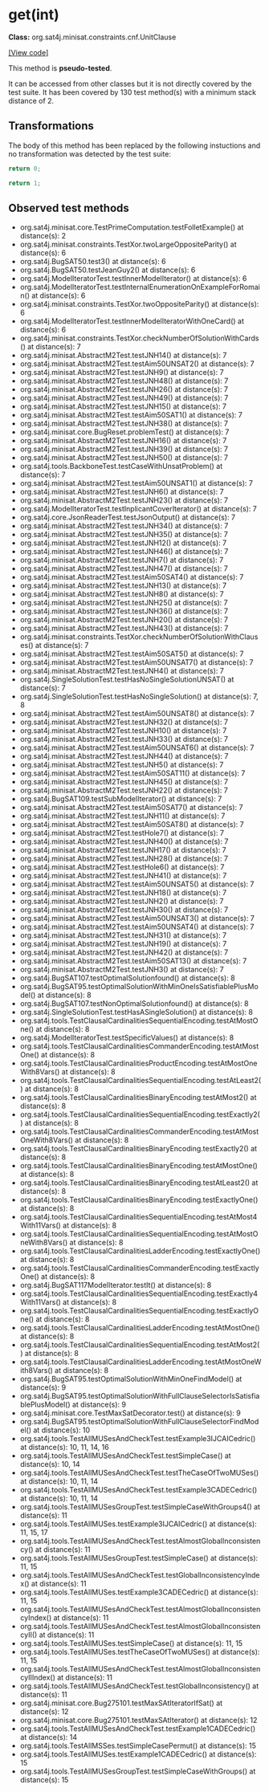 # get(int)

**Class:** org.sat4j.minisat.constraints.cnf.UnitClause

[[View code]](https://gitlab.ow2.org/sat4j/sat4j/blob/09e9173e400ea6c1794354ca54c36607c53391ff/org.sat4j.core/src/main/java//org/sat4j/minisat/constraints/cnf/UnitClause.java#L108)

This method is **pseudo-tested**.


It can be accessed from other classes but it is not directly covered by the test suite. 
It has been covered by 130 test method(s) with a minimum stack distance of 2.

## Transformations


The body of this method has been replaced by the following instuctions and no transformation was detected by the test suite:

```Java
return 0;
```

```Java
return 1;
```





## Observed test methods

* org.sat4j.minisat.core.TestPrimeComputation.testFolletExample() at distance(s): 2
* org.sat4j.minisat.constraints.TestXor.twoLargeOppositeParity() at distance(s): 6
* org.sat4j.BugSAT50.test3() at distance(s): 6
* org.sat4j.BugSAT50.testJeanGuy2() at distance(s): 6
* org.sat4j.ModelIteratorTest.testInnerModelIterator() at distance(s): 6
* org.sat4j.ModelIteratorTest.testInternalEnumerationOnExampleForRomain() at distance(s): 6
* org.sat4j.minisat.constraints.TestXor.twoOppositeParity() at distance(s): 6
* org.sat4j.ModelIteratorTest.testInnerModelIteratorWithOneCard() at distance(s): 6
* org.sat4j.minisat.constraints.TestXor.checkNumberOfSolutionWithCards() at distance(s): 7
* org.sat4j.minisat.AbstractM2Test.testJNH14() at distance(s): 7
* org.sat4j.minisat.AbstractM2Test.testAim50UNSAT2() at distance(s): 7
* org.sat4j.minisat.AbstractM2Test.testJNH9() at distance(s): 7
* org.sat4j.minisat.AbstractM2Test.testJNH48() at distance(s): 7
* org.sat4j.minisat.AbstractM2Test.testJNH26() at distance(s): 7
* org.sat4j.minisat.AbstractM2Test.testJNH49() at distance(s): 7
* org.sat4j.minisat.AbstractM2Test.testJNH15() at distance(s): 7
* org.sat4j.minisat.AbstractM2Test.testAim50SAT1() at distance(s): 7
* org.sat4j.minisat.AbstractM2Test.testJNH38() at distance(s): 7
* org.sat4j.minisat.core.BugReset.problemTest() at distance(s): 7
* org.sat4j.minisat.AbstractM2Test.testJNH16() at distance(s): 7
* org.sat4j.minisat.AbstractM2Test.testJNH39() at distance(s): 7
* org.sat4j.minisat.AbstractM2Test.testJNH50() at distance(s): 7
* org.sat4j.tools.BackboneTest.testCaseWithUnsatProblem() at distance(s): 7
* org.sat4j.minisat.AbstractM2Test.testAim50UNSAT1() at distance(s): 7
* org.sat4j.minisat.AbstractM2Test.testJNH6() at distance(s): 7
* org.sat4j.minisat.AbstractM2Test.testJNH23() at distance(s): 7
* org.sat4j.ModelIteratorTest.testInplicantCoverIterator() at distance(s): 7
* org.sat4j.core.JsonReaderTest.testJsonOutput() at distance(s): 7
* org.sat4j.minisat.AbstractM2Test.testJNH34() at distance(s): 7
* org.sat4j.minisat.AbstractM2Test.testJNH35() at distance(s): 7
* org.sat4j.minisat.AbstractM2Test.testJNH12() at distance(s): 7
* org.sat4j.minisat.AbstractM2Test.testJNH46() at distance(s): 7
* org.sat4j.minisat.AbstractM2Test.testJNH7() at distance(s): 7
* org.sat4j.minisat.AbstractM2Test.testJNH47() at distance(s): 7
* org.sat4j.minisat.AbstractM2Test.testAim50SAT4() at distance(s): 7
* org.sat4j.minisat.AbstractM2Test.testJNH13() at distance(s): 7
* org.sat4j.minisat.AbstractM2Test.testJNH8() at distance(s): 7
* org.sat4j.minisat.AbstractM2Test.testJNH25() at distance(s): 7
* org.sat4j.minisat.AbstractM2Test.testJNH36() at distance(s): 7
* org.sat4j.minisat.AbstractM2Test.testJNH20() at distance(s): 7
* org.sat4j.minisat.AbstractM2Test.testJNH43() at distance(s): 7
* org.sat4j.minisat.constraints.TestXor.checkNumberOfSolutionWithClauses() at distance(s): 7
* org.sat4j.minisat.AbstractM2Test.testAim50SAT5() at distance(s): 7
* org.sat4j.minisat.AbstractM2Test.testAim50UNSAT7() at distance(s): 7
* org.sat4j.minisat.AbstractM2Test.testJNH4() at distance(s): 7
* org.sat4j.SingleSolutionTest.testHasNoSingleSolutionUNSAT() at distance(s): 7
* org.sat4j.SingleSolutionTest.testHasNoSingleSolution() at distance(s): 7, 8
* org.sat4j.minisat.AbstractM2Test.testAim50UNSAT8() at distance(s): 7
* org.sat4j.minisat.AbstractM2Test.testJNH32() at distance(s): 7
* org.sat4j.minisat.AbstractM2Test.testJNH10() at distance(s): 7
* org.sat4j.minisat.AbstractM2Test.testJNH33() at distance(s): 7
* org.sat4j.minisat.AbstractM2Test.testAim50UNSAT6() at distance(s): 7
* org.sat4j.minisat.AbstractM2Test.testJNH44() at distance(s): 7
* org.sat4j.minisat.AbstractM2Test.testJNH5() at distance(s): 7
* org.sat4j.minisat.AbstractM2Test.testAim50SAT11() at distance(s): 7
* org.sat4j.minisat.AbstractM2Test.testJNH45() at distance(s): 7
* org.sat4j.minisat.AbstractM2Test.testJNH22() at distance(s): 7
* org.sat4j.BugSAT109.testSubModelIterator() at distance(s): 7
* org.sat4j.minisat.AbstractM2Test.testAim50SAT7() at distance(s): 7
* org.sat4j.minisat.AbstractM2Test.testJNH11() at distance(s): 7
* org.sat4j.minisat.AbstractM2Test.testAim50SAT8() at distance(s): 7
* org.sat4j.minisat.AbstractM2Test.testHole7() at distance(s): 7
* org.sat4j.minisat.AbstractM2Test.testJNH40() at distance(s): 7
* org.sat4j.minisat.AbstractM2Test.testJNH17() at distance(s): 7
* org.sat4j.minisat.AbstractM2Test.testJNH28() at distance(s): 7
* org.sat4j.minisat.AbstractM2Test.testHole6() at distance(s): 7
* org.sat4j.minisat.AbstractM2Test.testJNH41() at distance(s): 7
* org.sat4j.minisat.AbstractM2Test.testAim50UNSAT5() at distance(s): 7
* org.sat4j.minisat.AbstractM2Test.testJNH18() at distance(s): 7
* org.sat4j.minisat.AbstractM2Test.testJNH2() at distance(s): 7
* org.sat4j.minisat.AbstractM2Test.testJNH30() at distance(s): 7
* org.sat4j.minisat.AbstractM2Test.testAim50UNSAT3() at distance(s): 7
* org.sat4j.minisat.AbstractM2Test.testAim50UNSAT4() at distance(s): 7
* org.sat4j.minisat.AbstractM2Test.testJNH31() at distance(s): 7
* org.sat4j.minisat.AbstractM2Test.testJNH19() at distance(s): 7
* org.sat4j.minisat.AbstractM2Test.testJNH42() at distance(s): 7
* org.sat4j.minisat.AbstractM2Test.testAim50SAT13() at distance(s): 7
* org.sat4j.minisat.AbstractM2Test.testJNH3() at distance(s): 7
* org.sat4j.BugSAT107.testOptimalSolutionfound() at distance(s): 8
* org.sat4j.BugSAT95.testOptimalSolutionWithMinOneIsSatisfiablePlusModel() at distance(s): 8
* org.sat4j.BugSAT107.testNonOptimalSolutionfound() at distance(s): 8
* org.sat4j.SingleSolutionTest.testHasASingleSolution() at distance(s): 8
* org.sat4j.tools.TestClausalCardinalitiesSequentialEncoding.testAtMostOne() at distance(s): 8
* org.sat4j.ModelIteratorTest.testSpecificValues() at distance(s): 8
* org.sat4j.tools.TestClausalCardinalitiesCommanderEncoding.testAtMostOne() at distance(s): 8
* org.sat4j.tools.TestClausalCardinalitiesProductEncoding.testAtMostOneWith8Vars() at distance(s): 8
* org.sat4j.tools.TestClausalCardinalitiesSequentialEncoding.testAtLeast2() at distance(s): 8
* org.sat4j.tools.TestClausalCardinalitiesBinaryEncoding.testAtMost2() at distance(s): 8
* org.sat4j.tools.TestClausalCardinalitiesSequentialEncoding.testExactly2() at distance(s): 8
* org.sat4j.tools.TestClausalCardinalitiesCommanderEncoding.testAtMostOneWith8Vars() at distance(s): 8
* org.sat4j.tools.TestClausalCardinalitiesBinaryEncoding.testExactly2() at distance(s): 8
* org.sat4j.tools.TestClausalCardinalitiesBinaryEncoding.testAtMostOne() at distance(s): 8
* org.sat4j.tools.TestClausalCardinalitiesBinaryEncoding.testAtLeast2() at distance(s): 8
* org.sat4j.tools.TestClausalCardinalitiesBinaryEncoding.testExactlyOne() at distance(s): 8
* org.sat4j.tools.TestClausalCardinalitiesSequentialEncoding.testAtMost4With11Vars() at distance(s): 8
* org.sat4j.tools.TestClausalCardinalitiesSequentialEncoding.testAtMostOneWith8Vars() at distance(s): 8
* org.sat4j.tools.TestClausalCardinalitiesLadderEncoding.testExactlyOne() at distance(s): 8
* org.sat4j.tools.TestClausalCardinalitiesCommanderEncoding.testExactlyOne() at distance(s): 8
* org.sat4j.BugSAT117ModelIterator.testIt() at distance(s): 8
* org.sat4j.tools.TestClausalCardinalitiesSequentialEncoding.testExactly4With11Vars() at distance(s): 8
* org.sat4j.tools.TestClausalCardinalitiesSequentialEncoding.testExactlyOne() at distance(s): 8
* org.sat4j.tools.TestClausalCardinalitiesLadderEncoding.testAtMostOne() at distance(s): 8
* org.sat4j.tools.TestClausalCardinalitiesSequentialEncoding.testAtMost2() at distance(s): 8
* org.sat4j.tools.TestClausalCardinalitiesLadderEncoding.testAtMostOneWith8Vars() at distance(s): 8
* org.sat4j.BugSAT95.testOptimalSolutionWithMinOneFindModel() at distance(s): 9
* org.sat4j.BugSAT95.testOptimalSolutionWithFullClauseSelectorIsSatisfiablePlusModel() at distance(s): 9
* org.sat4j.minisat.core.TestMaxSatDecorator.test() at distance(s): 9
* org.sat4j.BugSAT95.testOptimalSolutionWithFullClauseSelectorFindModel() at distance(s): 10
* org.sat4j.tools.TestAllMUSesAndCheckTest.testExample3IJCAICedric() at distance(s): 10, 11, 14, 16
* org.sat4j.tools.TestAllMUSesAndCheckTest.testSimpleCase() at distance(s): 10, 14
* org.sat4j.tools.TestAllMUSesAndCheckTest.testTheCaseOfTwoMUSes() at distance(s): 10, 11, 14
* org.sat4j.tools.TestAllMUSesAndCheckTest.testExample3CADECedric() at distance(s): 10, 11, 14
* org.sat4j.tools.TestAllMUSesGroupTest.testSimpleCaseWithGroups4() at distance(s): 11
* org.sat4j.tools.TestAllMUSes.testExample3IJCAICedric() at distance(s): 11, 15, 17
* org.sat4j.tools.TestAllMUSesAndCheckTest.testAlmostGlobalInconsistency() at distance(s): 11
* org.sat4j.tools.TestAllMUSesGroupTest.testSimpleCase() at distance(s): 11, 15
* org.sat4j.tools.TestAllMUSesAndCheckTest.testGlobalInconsistencyIndex() at distance(s): 11
* org.sat4j.tools.TestAllMUSes.testExample3CADECedric() at distance(s): 11, 15
* org.sat4j.tools.TestAllMUSesAndCheckTest.testAlmostGlobalInconsistencyIndex() at distance(s): 11
* org.sat4j.tools.TestAllMUSesAndCheckTest.testAlmostGlobalInconsistencyII() at distance(s): 11
* org.sat4j.tools.TestAllMUSes.testSimpleCase() at distance(s): 11, 15
* org.sat4j.tools.TestAllMUSes.testTheCaseOfTwoMUSes() at distance(s): 11, 15
* org.sat4j.tools.TestAllMUSesAndCheckTest.testAlmostGlobalInconsistencyIIIndex() at distance(s): 11
* org.sat4j.tools.TestAllMUSesAndCheckTest.testGlobalInconsistency() at distance(s): 11
* org.sat4j.minisat.core.Bug275101.testMaxSAtIteratorIfSat() at distance(s): 12
* org.sat4j.minisat.core.Bug275101.testMaxSAtIterator() at distance(s): 12
* org.sat4j.tools.TestAllMUSesAndCheckTest.testExample1CADECedric() at distance(s): 14
* org.sat4j.tools.TestAllMSSes.testSimpleCasePermut() at distance(s): 15
* org.sat4j.tools.TestAllMUSes.testExample1CADECedric() at distance(s): 15
* org.sat4j.tools.TestAllMUSesGroupTest.testSimpleCaseWithGroups() at distance(s): 15

